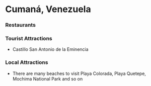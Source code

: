 # Cumaná, Venezuela

### Restaurants

### Tourist Attractions
- Castillo San Antonio de la Eminencia

### Local Attractions
- There are many beaches to visit Playa Colorada, Playa Quetepe, Mochima National Park and so on
